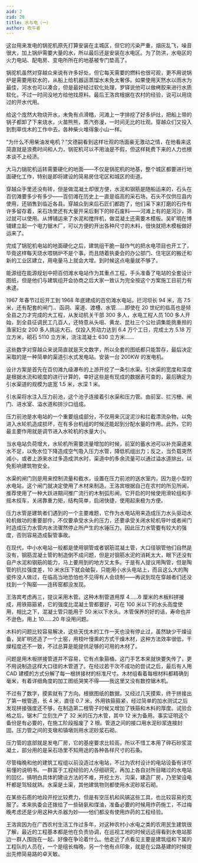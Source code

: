 ```yaml
---
aid: 2
zid: 28
title: 水与电（一）
author: 吹牛者
---
```


这台用来发电的锅驼机原先打算安装在主城区，但它的污染严重，烟灰乱飞，噪音很大，加上锅炉需要大量的水，所以最后还是安装在水电区。为了防洪，水电区的火力电站、配电房、变电所所在的地基被专门垫高了。

锅驼机虽然对穿越众来说有许多好处，但它每天需要的燃料也很可观，更不用说锅炉是需要用软水的，从船上给机器运蒸馏水未免太奢侈。如果使用天然水以雨水为最佳，河水也可以凑合，但是最好经过软化处理，罗铎说他可以做栲胶来进行水质软化，不过一时间没地方给他找原料。最后王洛宾根据在农村的经验，说可以用烧过的开水代用。

给这个庞然大物烧开水，未免有点滑稽，河滩上一字排挖了好多炉灶，把船上带的锅子都卸了下来烧水，火苗熊熊，蒸汽弥漫，一时间无比的壮观。穿越众们又投入到割草伐木的工作中去，各种柴火堆得象小山一样。

“为什么不用柴油发电机？”文德嗣看到这样壮观的场面豪无激动之情，在他看来这简直就是浪费时间和人力，锅驼机可以不用油是不假，但这样耗费下来的人力也根本谈不上经济。

大马力锅驼机运转需要硬化的地面——不仅是锅驼机的地基，整个城区都要进行地面硬化工作，特别是即将建设的简易房住宅区和城区的街道。

穿越众手里还没有砖，但是做混凝土却很方便，水泥和钢筋是随船运来的，石头在百仞滩要多少有多少——百仞滩在历史上一直是临高的采石场，石头不仅供应县内使用，还销售到临近各县。穿越众到来后石匠们都跑了，他们采下来打磨的石件有许多留存着，采石场里还有大量开采后剩下的碎石废料——河滩上有的是河沙，筛过就可以使用。从博铺运来了水泥和搅拌机，做混凝土还需要木模板。吴旷明在博铺建立起一个电力锯木厂，可以方便的开出各种尺寸的木料，很快就把木模板做好运来了。

完成了锅驼机电站的地面硬化之后，建筑组干脆一鼓作气的把水电项目也开工了，毕竟这样每天烧水喂锅炉不是个事。而且随着执委会的办公部门、住宅区的搬迁和新的工业区建立，用电量马上就会大增。到时候这点电量就不够了。

能源组在能源规划中把百仞滩水电站作为其重点工程，手头准备了电站的全套设计图纸，但是他们与建筑组开会协商之后大家一致认为完全按这个方案施工目前力有未逮。

1967 年春节过后开工到 1968 年底建成的百仞滩水电站，拦河坝长 94 米，高 7.5 米，还有配套的闸门.、函洞、渠道、渡槽、水管……即使在 20 世纪的临高也是倾全县之力才完成的大工程，从发动机关干部 300 多人，水电工程人员 100 多人开始，到全县征调民工几百人，还特意从头咀、黄龙、昆社三个公社调集能挑重担的渔家妇女 200 多人挑运大石。仅投入劳动力达到 6.4 万个工日，完成土方 5.18 万立方米，砌石 5110 立方米，浇注混凝土 630 立方米……

这些数字对穿越众来说简直就是天文数字，所以全套的图纸都只能暂存，最后决定采取的是一种简单的渠道引水式发电站。安装一台 200KW 的发电机。

设计方案是首先在百仞滩九级瀑布的上游开挖了一条引水渠。引水渠的宽度和深度是根据水流和坡度的进行计算的，幸好这些是有现成的数据表可查的，最后确定为引水渠道的规模为底宽 1.5 米，水深 1 米。

引水渠将水注入压力前池，这个池子连接着引水渠和压力管。由前室、拦污栅、闸门、进水室、溢水道和排沙口组成。

压力前池是水电站的一个重要组成部分，不仅用来沉淀泥沙和拦截漂流杂物，以免进入水轮机造成损坏，在有多台机组的时候还能起到分配水量的作用。此外，它的最主要作用就是调节进入水轮机的水量大小。

当水电站负荷增大，水轮机所需要流量增加的时候，前室的蓄水池可以补充渠道来水不足，以免水位下降造成空气吸入压力水管，降低机组出力；反之，当负载突然减小，或者上游来水过多造成洪水时，渠道中的多余流量可以通过溢水道排出，以免影响建筑物安全。

水渠的闸门则是用来控制流量和截水，设置在压力前池的送水室内，因为是小型的水电站，这个闸门就决定使用了木材来制造。王洛宾根据自己在农村的所见所闻，推荐使用了一种大跃进期间推广流行的木制弧形闸，它开启的时候使用滑轮组和手摇木绞车，关闭靠重力矩，结构简单，启闭快捷，使用起来极为方便。

压力水管是建筑者们遇到的一个主要难题，它作为水电站用来造成压力水头驱动水轮机做功的重要部件，不仅要承受水头的压力，还要承受关闭水轮机导叶或者闸门时造成压力水管内水流骤然停止所产生的水锤压力。因此压力水管要有较大的强度，否则容易造成裂管事故。

在现代，中小水电站一般都是使用钢管或者钢筋混凝土管，大口径钢管他们自然是没有，钢筋混凝土管的制造倒不成问题，但是对钢筋水泥的消耗太大，眼下还没有自产水泥和钢筋的能力，马上要用到的地方又太多。于是有人提议用陶管，但是陶管的抗拉强度差，10 米水压下就会破裂，只能用小水头电站上，而且这么大的陶瓷件没人做过，在临高当地恐怕也不见得有人会烧制——再说到现在穿越者们还没找到一个陶窑——连砖窑都没发现。

王洛宾考虑再三，提议采用木管。这种木制管道用厚 4……6 厘米的木板料拼接成，用铁箍箍紧，它的强度比混凝土管都要好，可在 100 米以下的水头高度使用，相比之下，混凝土管只能用于 50 米以下水头。木管保养的好的话，寿命也并不逊色，用上 10……20 年没用问题。

木料的问题比较容易解决，这些天伐木的工作一天也没有停止过，虽然缺少干燥设备，吴旷明还造了一个土窑，用枝叶慢熏的方式干燥木材，这种方法效率很低，干燥程度还不一致，不过总算是能提供足够的可用的木材了。

问题是用木板拼接管道并不容易，它有点象箍桶，这门手艺本来就快要失传了，更不用说制造这样大口径的木管道了。在经过若干次不成功的尝试之后，最后有人用 CAD 建模的方式分解了每一根拼接材的标准尺寸。木材组看着每根材料都精确到毫米，有着详细角度的加工图纸哭笑不得——我这里又没有数控锯木机。

不过有了数字，摸索就有了方向。根据图纸的数据，又经过几天摸索，终于拼接出了第一根管道，长 4 米，直径 0.7 米，外用铁箍箍紧，经过简单的加水测试之后发现拼接强度还不够，在制造第二根管子时候又增加了铁箍和木料的厚度。试验合格之后，锯木厂立刻生产了 32 米的压力木管，其中 12 米为备用。事实证明这个备份是有必要的，在施工阶段报废了 2 根。管道之间的接口用水泥砂浆连接封固。压力管之间的支墩和镇墩则用水泥砂浆石砌。

压力管的底部就是发电厂房，它的基座要求比较高，所以不惜工本用了碎石砂浆混凝土，部分用的是采石场里不知用途的各种各样尺寸的石条。

尽管梅晚和他的建筑工程组以前没造过水电站，不过为农村设计的电站设备有详尽易懂的说明书。一群富于工程经验的人仔细研究，再加上各自对所目睹过的水电站的回忆，搞明白具体的建设方法的不难，开挖土方、沟渠，建造厂房，乃至架设电杆都是驾轻就熟。水渠是土渠，其他建筑物则都使用水泥砂浆石砌。

在某些石质的地段开挖比较费力，但是有空压机和风镐这些工具，也比较容易的克服了。本来执委会还拨给了一些硝氨和煤油，准备必要的时候用炸药施工，不过梅晚考虑还是少用这种大杀器为妙——他们都没有使用炸药的工程经验。

王洛宾因为在广西农村生活工作过多年，对这种农村小水电之类的农用民生建筑很了解，最近的工程基本都是他在负责协调，在巡视工地的时候远远得看到水电站那边一群人围拢在一起，好像在争论着什么。他走近了点看见主要是建筑组和下属的工程队的人员在，一个是组长梅晚，另一个他有点印象，就是在公路基建的时候提出先修简易路的卓天敏。
